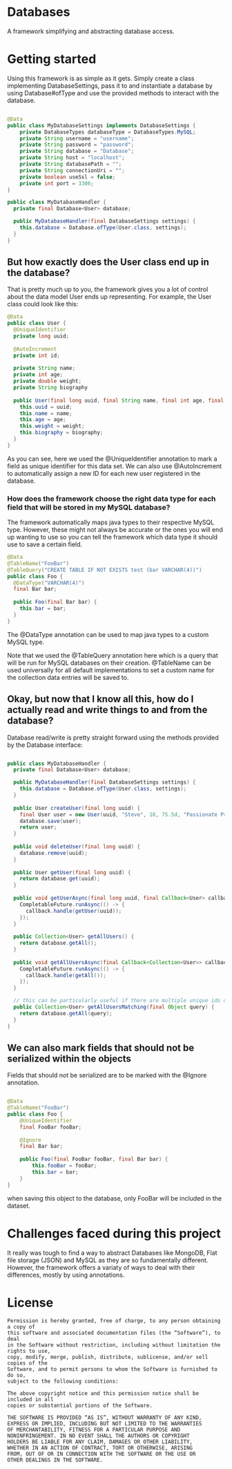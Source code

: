 # Databases
A framework simplifying and abstracting database access.

# Getting started
Using this framework is as simple as it gets. Simply create a class implementing DatabaseSettings, pass it to and instantiate a database by using Database#ofType and use the provided methods to interact with the database.
```java

@Data
public class MyDatabaseSettings implements DatabaseSettings {
    private DatabaseTypes databaseType = DatabaseTypes.MySQL;
    private String username = "username";
    private String password = "password";
    private String database = "Database";
    private String host = "localhost";
    private String databasePath = "";
    private String connectionUri = "";
    private boolean useSsl = false;
    private int port = 3306;
}

public class MyDatabaseHandler {
  private final Database<User> database;

  public MyDatabaseHandler(final DatabaseSettings settings) {
    this.database = Database.ofType(User.class, settings);
  }
}
```

## But how exactly does the User class end up in the database?
That is pretty much up to you, the framework gives you a lot of control about the data model User ends up representing. For example, the User class could look like this:
```java
@Data
public class User {
  @UniqueIdentifier
  private long uuid;
  
  @AutoIncrement
  private int id;
  
  private String name;
  private int age;
  private double weight;
  private String biography
  
  public User(final long uuid, final String name, final int age, final double weight, final String biography) {
    this.uuid = uuid;
    this.name = name;
    this.age = age;
    this.weight = weight;
    this.biography = biography;
  }
}
```

As you can see, here we used the @UniqueIdentifier annotation to mark a field as unique identifier for this data set. We can also use @AutoIncrement to automatically 
assign a new ID for each new user registered in the database.

### How does the framework choose the right data type for each field that will be stored in my MySQL database?
The framework automatically maps java types to their respective MySQL type. However, these might not always be accurate
or the ones you will end up wanting to use so you can tell the framework which data type it should use to save a certain field.
```java
@Data
@TableName("FooBar")
@TableQuery("CREATE TABLE IF NOT EXISTS test (bar VARCHAR(4))")
public class Foo {
  @DataType("VARCHAR(4)")
  final Bar bar;
  
  public Foo(final Bar bar) {
    this.bar = bar;
  }
}
```
The @DataType annotation can be used to map java types to a custom MySQL type.

Note that we used the @TableQuery annotation here which is a query that will be run for MySQL databases on their creation. @TableName can be used universally 
for all default implementations to set a custom name for the collection data entries will be saved to.

## Okay, but now that I know all this, how do I actually read and write things to and from the database?
Database read/write is pretty straight forward using the methods provided by the Database<T> interface:
```java

public class MyDatabaseHandler {
  private final Database<User> database;

  public MyDatabaseHandler(final DatabaseSettings settings) {
    this.database = Database.ofType(User.class, settings);
  }
  
  public User createUser(final long uuid) {
    final User user = new User(uuid, "Steve", 18, 75.5d, "Passionate Programmer!")
    database.save(user);
    return user;
  }
  
  public void deleteUser(final long uuid) {
    database.remove(uuid);
  }
  
  public User getUser(final long uuid) {
    return database.get(uuid);
  }
  
  public void getUserAsync(final long uuid, final Callback<User> callback) {
    CompletableFuture.runAsync(() -> {
      callback.handle(getUser(uuid));
    });
  }
  
  public Collection<User> getAllUsers() {
    return database.getAll();
  }
  
  public void getAllUsersAsync(final Callback<Collection<User>> callback) {
    CompletableFuture.runAsync(() -> {
      callback.handle(getAll());
    });
  }

  // this can be particularly useful if there are multiple unique ids or we're using mysql and want to run a custom query
  public Collection<User> getAllUsersMatching(final Object query) {
    return database.getAll(query);
  }
}
```

## We can also mark fields that should not be serialized within the objects
Fields that should not be serialized are to be marked with the @Ignore annotation.
```java

@Data
@TableName("FooBar")
public class Foo {
    @UniqueIdentifier
    final FooBar fooBar;
    
    @Ignore
    final Bar bar;
    
    public Foo(final FooBar fooBar, final Bar bar) {
        this.fooBar = fooBar;
        this.bar = bar;
    }
}
```
when saving this object to the database, only FooBar will be included in the dataset.


# Challenges faced during this project
It really was tough to find a way to abstract Databases like MongoDB, Flat file storage (JSON) and MySQL as they are so fundamentally different. However, the
framework offers a variaty of ways to deal with their differences, mostly by using annotations.

# License
```
Permission is hereby granted, free of charge, to any person obtaining a copy of
this software and associated documentation files (the “Software”), to deal
in the Software without restriction, including without limitation the rights to use,
copy, modify, merge, publish, distribute, sublicense, and/or sell copies of the
Software, and to permit persons to whom the Software is furnished to do so,
subject to the following conditions:

The above copyright notice and this permission notice shall be included in all 
copies or substantial portions of the Software.

THE SOFTWARE IS PROVIDED “AS IS”, WITHOUT WARRANTY OF ANY KIND, 
EXPRESS OR IMPLIED, INCLUDING BUT NOT LIMITED TO THE WARRANTIES
OF MERCHANTABILITY, FITNESS FOR A PARTICULAR PURPOSE AND
NONINFRINGEMENT. IN NO EVENT SHALL THE AUTHORS OR COPYRIGHT 
HOLDERS BE LIABLE FOR ANY CLAIM, DAMAGES OR OTHER LIABILITY,
WHETHER IN AN ACTION OF CONTRACT, TORT OR OTHERWISE, ARISING 
FROM, OUT OF OR IN CONNECTION WITH THE SOFTWARE OR THE USE OR
OTHER DEALINGS IN THE SOFTWARE.
```

